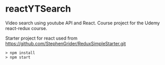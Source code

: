 # reactYTSearch
Video search using youtube API and React. Course project for the Udemy react-redux course.

Starter project for react used from https://github.com/StephenGrider/ReduxSimpleStarter.git

```
> npm install
> npm start
```
